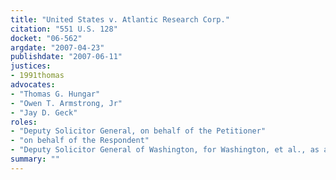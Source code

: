 ```yaml
---
title: "United States v. Atlantic Research Corp."
citation: "551 U.S. 128"
docket: "06-562"
argdate: "2007-04-23"
publishdate: "2007-06-11"
justices:
- 1991thomas
advocates:
- "Thomas G. Hungar"
- "Owen T. Armstrong, Jr"
- "Jay D. Geck"
roles:
- "Deputy Solicitor General, on behalf of the Petitioner"
- "on behalf of the Respondent"
- "Deputy Solicitor General of Washington, for Washington, et al., as amici curiae, supporting the Respondent"
summary: ""
---
```


